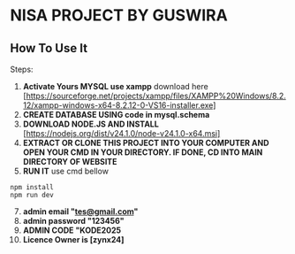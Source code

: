 # NISA PROJECT BY GUSWIRA

## How To Use It
Steps:
1. **Activate Yours MYSQL use xampp** download here [https://sourceforge.net/projects/xampp/files/XAMPP%20Windows/8.2.12/xampp-windows-x64-8.2.12-0-VS16-installer.exe]
2. **CREATE DATABASE USING code in mysql.schema**
3. **DOWNLOAD NODE.JS AND INSTALL** [https://nodejs.org/dist/v24.1.0/node-v24.1.0-x64.msi]
4. **EXTRACT OR CLONE THIS PROJECT INTO YOUR COMPUTER AND OPEN YOUR CMD IN YOUR DIRECTORY. IF DONE, CD INTO MAIN DIRECTORY OF WEBSITE**
6. **RUN IT** use cmd bellow
```
npm install
npm run dev

```
7. **admin email "tes@gmail.com"**
6. **admin password "123456"**
7. **ADMIN CODE "KODE2025**
8. **Licence Owner is [zynx24]**
